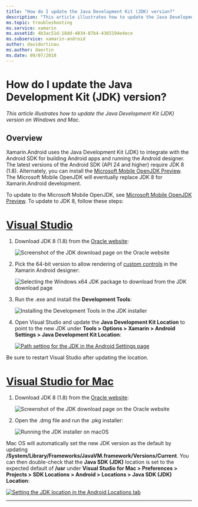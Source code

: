 ```yaml
---
title: "How do I update the Java Development Kit (JDK) version?"
description: "This article illustrates how to update the Java Development Kit (JDK) version on Windows and Mac."
ms.topic: troubleshooting
ms.service: xamarin
ms.assetid: 4b3ac51d-18dd-4034-87b4-4365194e4ece
ms.subservice: xamarin-android
author: davidortinau
ms.author: daortin
ms.date: 09/07/2018
---
```


# How do I update the Java Development Kit (JDK) version?

_This article illustrates how to update the Java Development Kit (JDK) version on Windows and Mac._

## Overview

Xamarin.Android uses the Java Development Kit (JDK) to integrate with
the Android SDK for building Android apps and running the Android
designer. The latest versions of the Android SDK (API 24 and higher)
require JDK 8 (1.8). Alternately, you can install the
[Microsoft Mobile OpenJDK Preview](~/android/get-started/installation/openjdk.md). 
The Microsoft Mobile OpenJDK will eventually replace JDK 8 for Xamarin.Android
development.

To update to the Microsoft Mobile OpenJDK, see
[Microsoft Mobile OpenJDK Preview](~/android/get-started/installation/openjdk.md). 
To update to JDK 8, follow these steps:

# [Visual Studio](#tab/windows)

1. Download JDK 8 (1.8) from the [Oracle website](https://www.oracle.com/technetwork/java/javase/downloads/index.html):

    ![Screenshot of the JDK download page on the Oracle website](update-jdk-images/image1.png)

2. Pick the 64-bit version to allow rendering of
    [custom controls](https://github.com/xamarin/release-notes-archive/blob/master/release-notes/vs/xamarin.vs_4/xamarin.vs_4.2/index.md#androiddesignercustomcontrols)
    in the Xamarin Android designer:

    ![Selecting the Windows x64 JDK package to download from the JDK download page](update-jdk-images/image2.png)

3. Run the .exe and install the **Development Tools**:

    ![Installing the Development Tools in the JDK installer](update-jdk-images/image3.png)

4. Open Visual Studio and update the **Java Development Kit Location**
    to point to the new JDK under **Tools > Options > Xamarin > Android
    Settings > Java Development Kit Location**:

    [![Path setting for the JDK in the Android Settings page](update-jdk-images/image4-sml.png)](update-jdk-images/image4.png#lightbox)

Be sure to restart Visual Studio after updating the location.

# [Visual Studio for Mac](#tab/macos)

1. Download JDK 8 (1.8) from the [Oracle website](https://www.oracle.com/technetwork/java/javase/downloads/index.html):

    ![Screenshot of the JDK download page on the Oracle website](update-jdk-images/image1.png)

2. Open the .dmg file and run the .pkg installer:

    ![Running the JDK installer on macOS](update-jdk-images/image5.png)

Mac OS will automatically set the new JDK version as the default by
updating **/System/Library/Frameworks/JavaVM.framework/Versions/Current**. 
You can then double-check that the **Java SDK (JDK)** location is set to
the expected default of **/usr** under **Visual Studio for Mac > Preferences >
Projects > SDK Locations > Android > Locations > Java SDK (JDK) Location**:

[![Setting the JDK location in the Android Locations tab](update-jdk-images/image6-sml.png)](update-jdk-images/image6.png#lightbox)

-----
